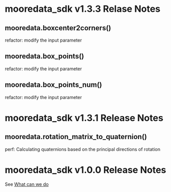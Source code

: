 # mooredata_sdk v1.3.3 Relase Notes
## mooredata.boxcenter2corners()
refactor: modify the input parameter
## mooredata.box_points()
refactor: modify the input parameter
## mooredata.box_points_num()
refactor: modify the input parameter

# mooredata_sdk v1.3.1 Release Notes
## mooredata.rotation_matrix_to_quaternion()
perf: Calculating quaternions based on the principal directions of rotation


# mooredata_sdk v1.0.0 Release Notes

See [What can we do](README.md#what-can-we-do)

